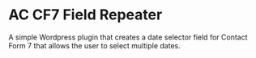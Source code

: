 # AC CF7 Field Repeater
A simple Wordpress plugin that creates a date selector field for Contact Form 7 that allows the user to select multiple dates.
